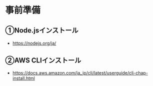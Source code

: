 # 事前準備

## ①Node.jsインストール
 
- https://nodejs.org/ja/
　
## ②AWS CLIインストール
 
- https://docs.aws.amazon.com/ja_jp/cli/latest/userguide/cli-chap-install.html
